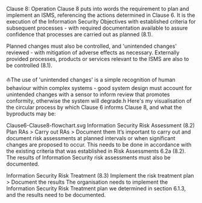 Clause 8: Operation 
Clause 8 puts into words the requirement to plan and implement an ISMS, referencing the actions determined in Clause 6. It is the execution of the Information Security Objectives with established criteria for subsequent processes - with required documentation available to assure confidence that processes are carried out as planned (8.1).

Planned changes must also be controlled, and 'unintended changes' reviewed - with mitigation of adverse effects as necessary. Externally provided processes, products or services relevant to the ISMS are also to be controlled (8.1).

⛵️The use of 'unintended changes' is a simple recognition of human behaviour within complex systems - good system design must account for unintended changes with a sensor to inform review that promotes conformity, otherwise the system will degrade.h
Here's my visualisation of the circular process by which Clause 6 informs Clause 8, and what the byproducts may be:


Clause6-Clause8-flowchart.svg
Information Security Risk Assessment (8.2) 
Plan RAs > Carry out RAs > Document them
It’s important to carry out and document risk assessments at planned intervals or when significant changes are proposed to occur. This needs to be done in accordance with the existing criteria that was established in Risk Assessments 6.2a (8.2). The results of Information Security risk assessments must also be documented.

Information Security Risk Treatment (8.3) 
Implement the risk treatment plan > Document the results
The organisation needs to implement the Information Security Risk Treatment plan we determined in section 6.1.3, and the results need to be documented.

